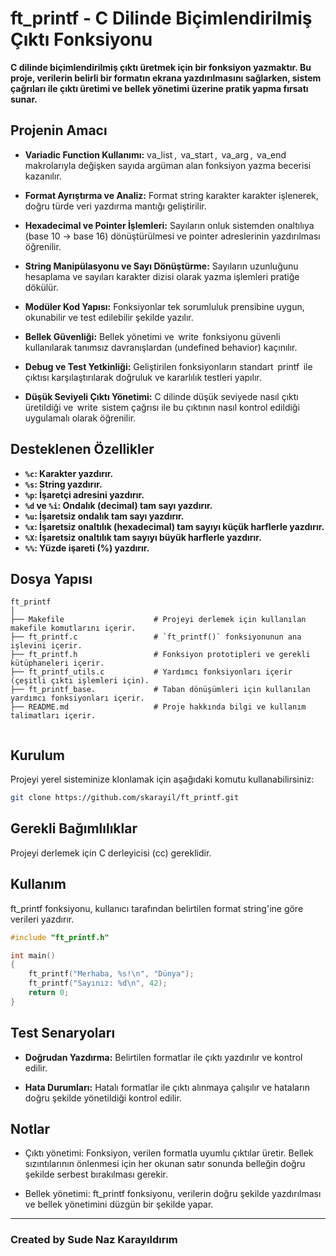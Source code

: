 # ft_printf - C Dilinde Biçimlendirilmiş Çıktı Fonksiyonu

**C dilinde biçimlendirilmiş çıktı üretmek için bir fonksiyon yazmaktır. Bu proje, verilerin belirli bir formatın ekrana yazdırılmasını sağlarken, sistem çağrıları ile çıktı üretimi ve bellek yönetimi üzerine pratik yapma fırsatı sunar.**

## Projenin Amacı

*    **⁠⁠Variadic Function Kullanımı:**
    va_list ⁠, ⁠ va_start ⁠, ⁠ va_arg ⁠, ⁠ va_end ⁠ makrolarıyla değişken sayıda argüman alan fonksiyon yazma becerisi kazanılır.

*    **⁠Format Ayrıştırma ve Analiz:**
    Format string karakter karakter işlenerek, doğru türde veri yazdırma mantığı geliştirilir.

*    **⁠Hexadecimal ve Pointer İşlemleri:**
  Sayıların onluk sistemden onaltılıya (base 10 → base 16) dönüştürülmesi ve pointer adreslerinin yazdırılması öğrenilir.

*    **⁠String Manipülasyonu ve Sayı Dönüştürme:**
  Sayıların uzunluğunu hesaplama ve sayıları karakter dizisi olarak yazma işlemleri pratiğe dökülür.

*    **⁠Modüler Kod Yapısı:**
  Fonksiyonlar tek sorumluluk prensibine uygun, okunabilir ve test edilebilir şekilde yazılır.

*    **⁠Bellek Güvenliği:**
  Bellek yönetimi ve ⁠ write ⁠ fonksiyonu güvenli kullanılarak tanımsız davranışlardan (undefined behavior) kaçınılır.

*    **⁠Debug ve Test Yetkinliği:**
  Geliştirilen fonksiyonların standart ⁠ printf ⁠ ile çıktısı karşılaştırılarak doğruluk ve kararlılık testleri yapılır.

*    **⁠Düşük Seviyeli Çıktı Yönetimi:**
  C dilinde düşük seviyede nasıl çıktı üretildiği ve ⁠ write ⁠ sistem çağrısı ile bu çıktının nasıl kontrol edildiği uygulamalı olarak öğrenilir.

## Desteklenen Özellikler

*    **`%c`: Karakter yazdırır.**
*    **`%s`: String yazdırır.**
*    **`%p`: İşaretçi adresini yazdırır.**
*    **`%d` ve `%i`: Ondalık (decimal) tam sayı yazdırır.**
*    **`%u`: İşaretsiz ondalık tam sayı yazdırır.**
*    **`%x`: İşaretsiz onaltılık (hexadecimal) tam sayıyı küçük harflerle yazdırır.**
*    **`%X`: İşaretsiz onaltılık tam sayıyı büyük harflerle yazdırır.**
*    **`%%`: Yüzde işareti (%) yazdırır.**


## Dosya Yapısı

```
ft_printf
│
├── Makefile                    # Projeyi derlemek için kullanılan makefile komutlarını içerir.
├── ft_printf.c                 # `ft_printf()` fonksiyonunun ana işlevini içerir.
├── ft_printf.h                 # Fonksiyon prototipleri ve gerekli kütüphaneleri içerir.
├── ft_printf_utils.c           # Yardımcı fonksiyonları içerir (çeşitli çıktı işlemleri için).
├── ft_printf_base.             # Taban dönüşümleri için kullanılan yardımcı fonksiyonları içerir.
├── README.md                   # Proje hakkında bilgi ve kullanım talimatları içerir.


```

## Kurulum

Projeyi yerel sisteminize klonlamak için aşağıdaki komutu kullanabilirsiniz:

```bash
git clone https://github.com/skarayil/ft_printf.git
```

## Gerekli Bağımlılıklar

Projeyi derlemek için C derleyicisi (cc) gereklidir.

## Kullanım

ft_printf fonksiyonu, kullanıcı tarafından belirtilen format string'ine göre verileri yazdırır.

```c
#include "ft_printf.h"

int main()
{
    ft_printf("Merhaba, %s!\n", "Dünya");
    ft_printf("Sayınız: %d\n", 42);
    return 0;
}
```

## Test Senaryoları

*    **Doğrudan Yazdırma:**
  Belirtilen formatlar ile çıktı yazdırılır ve kontrol edilir.

*    **Hata Durumları:**
  Hatalı formatlar ile çıktı alınmaya çalışılır ve hataların doğru şekilde yönetildiği kontrol edilir.

## Notlar
* Çıktı yönetimi: Fonksiyon, verilen formatla uyumlu çıktılar üretir. Bellek sızıntılarının önlenmesi için her okunan satır sonunda belleğin doğru şekilde serbest bırakılması gerekir.

* Bellek yönetimi: ft_printf fonksiyonu, verilerin doğru şekilde yazdırılması ve bellek yönetimini düzgün bir şekilde yapar.

---

### Created by Sude Naz Karayıldırım
